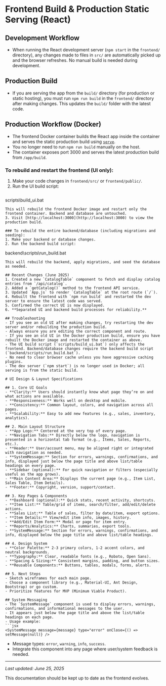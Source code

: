 # Frontend Build & Production Static Serving (React)

## Development Workflow
- When running the React development server (`npm start` in the `frontend/` directory), any changes made to files in `src/` are automatically picked up and the browser refreshes. No manual build is needed during development.

## Production Build
- If you are serving the app from the `build/` directory (for production or static hosting), you must run `npm run build` in the `frontend/` directory after making changes. This updates the `build/` folder with the latest code.

## Production Workflow (Docker)
- The frontend Docker container builds the React app inside the container and serves the static production build using [`serve`](https://www.npmjs.com/package/serve).
- You no longer need to run `npm run build` manually on the host.
- The container exposes port 3000 and serves the latest production build from `/app/build`.

### To rebuild and restart the frontend (UI only):
1. Make your code changes in `frontend/src/` or `frontend/public/`.
2. Run the UI build script:
   ```
scripts\build_ui.bat
   ```
   This will rebuild the frontend Docker image and restart only the frontend container. Backend and database are untouched.
3. Visit [http://localhost:3000](http://localhost:3000) to view the production build.

### To rebuild the entire backend/database (including migrations and seeding):
1. Make your backend or database changes.
2. Run the backend build script:
   ```
backend\scripts\run_build.bat
   ```
   This will rebuild the backend, apply migrations, and seed the database as needed.

## Recent Changes (June 2025)
1. Created a new `CatalogTable` component to fetch and display catalog entries from `/api/catalog`.
2. Added a `getCatalog()` method to the frontend API service.
3. Updated `App.js` to render `CatalogTable` at the root route (`/`).
4. Rebuilt the frontend with `npm run build` and restarted the dev server to ensure the latest code was served.
5. Confirmed the correct UI is now displayed.
6. **Separated UI and backend build processes for reliability.**

## Troubleshooting
- If you see an old UI after making changes, try restarting the dev server and/or rebuilding the production build.
- Always ensure you are editing the correct component and route.
- If you see an old UI in the Docker production build, ensure you have rebuilt the Docker image and restarted the container as above.
- The UI build script (`scripts/build_ui.bat`) only affects the frontend. Backend/database changes require the backend build script (`backend/scripts/run_build.bat`).
- No need to clear browser cache unless you have aggressive caching plugins.
- The dev server (`npm start`) is no longer used in Docker; all serving is from the static build.

# UI Design & Layout Specifications

## 1. Core UI Goals
- **Clarity:** Users should instantly know what page they’re on and what actions are available.
- **Responsiveness:** Works well on desktop and mobile.
- **Consistency:** Common layout, colors, and navigation across all pages.
- **Scalability:** Easy to add new features (e.g., sales, inventory, analytics).

## 2. Main Layout Structure
- **App Logo:** Centered at the very top of every page.
- **Navigation Tabs:** Directly below the logo, navigation is presented in a horizontal tab format (e.g., Items, Sales, Reports, etc.).
- **Header:** User/account menu, may be aligned right or integrated with navigation as needed.
- **SystemMessage:** Section for errors, warnings, confirmations, and info, displayed just below the page title and above list/table headings on every page.
- **Sidebar (optional):** For quick navigation or filters (especially useful as the app grows).
- **Main Content Area:** Displays the current page (e.g., Item List, Sales Table, Item Details).
- **Footer:** Copyright, version, support/contact.

## 3. Key Pages & Components
- **Dashboard (optional):** Quick stats, recent activity, shortcuts.
- **Item List:** Table/grid of items, search/filter, add/edit/delete actions.
- **Sales List:** Table of sales, filter by date/item, export options.
- **Item Details:** View/edit item info, images, history.
- **Add/Edit Item Form:** Modal or page for item entry.
- **Reports/Analytics:** Charts, summaries, export tools.
- **SystemMessage:** Section for errors, warnings, confirmations, and info, displayed below the page title and above list/table headings.

## 4. Design System
- **Color Palette:** 2-3 primary colors, 1-2 accent colors, and neutral backgrounds.
- **Typography:** Clear, readable fonts (e.g., Roboto, Open Sans).
- **Spacing & Sizing:** Consistent margins, padding, and button sizes.
- **Reusable Components:** Buttons, tables, modals, forms, alerts.

## 5. Next Steps
- Sketch wireframes for each main page.
- Choose a component library (e.g., Material-UI, Ant Design, Bootstrap) or go custom.
- Prioritize features for MVP (Minimum Viable Product).

## System Messaging
- The `SystemMessage` component is used to display errors, warnings, confirmations, and informational messages to the user.
- It appears just below the page title and above the list/table headings on each page.
- Usage example:
  ```jsx
  <SystemMessage message={message} type="error" onClose={() => setMessage(null)} />
  ```
- Message types: `error`, `warning`, `info`, `success`.
- Integrate this component into any page where user/system feedback is needed.

---
_Last updated: June 25, 2025_

This documentation should be kept up to date as the frontend evolves.
